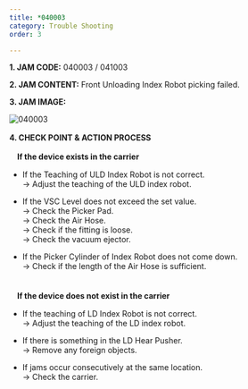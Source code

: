```yaml
---
title: *040003
category: Trouble Shooting
order: 3

---
```

**1. JAM CODE:** 040003 / 041003

**2. JAM CONTENT:** Front Unloading Index Robot picking failed.

**3. JAM IMAGE:**

![040003](https://user-images.githubusercontent.com/85915538/125031467-496a2300-e0bf-11eb-8ea9-66fdc9c83d8b.png)

**4. CHECK POINT & ACTION PROCESS**　 

<!---
　**Device가 Carrier 안에 있는 경우**

* ULD Index Robot의 Teaching이 맞지 않다.  
  → ULD Index Robot의 Teaching을 확인하세요.

* VSC Level이 충족되지 않는다.  
  → Picker Pad 상태를 확인하세요.  
  → Air Hose 상태를 확인하세요.  
  → Fitting이 풀렸는지 확인하세요.  
  → Ejector 상태를 확인하세요.

* Index Robot의 Picker Cylinder가 다 내려오지 못했다.  
  → Air Hose의 길이가 충분한지 확인하세요.  

　  
　**Device가 Carrier 안에 없는 경우**

* LD Index Robot의 Teaching이 맞지 않다.  
  → LD Index Robot의 Teaching을 확인하세요.

* LD Hear Pusher에 이물질이 존재한다.  
  → 이물질을 제거하세요.

* 동일한 위치에서 연속으로 발생하였다.  
  → Carrier 상태를 확인하세요.
--->

　**If the device exists in the carrier**  

* If the Teaching of ULD Index Robot is not correct.  
  → Adjust the teaching of the ULD index robot.

* If the VSC Level does not exceed the set value.  
  → Check the Picker Pad.  
  → Check the Air Hose.  
  → Check if the fitting is loose.  
  → Check the vacuum ejector.

* If the Picker Cylinder of Index Robot does not come down.  
  → Check if the length of the Air Hose is sufficient.

　  
　**If the device does not exist in the carrier**  

* If the teaching of LD Index Robot is not correct.  
  → Adjust the teaching of the LD index robot.

* If there is something in the LD Hear Pusher.  
  → Remove any foreign objects.

* If jams occur consecutively at the same location.  
  → Check the carrier.
